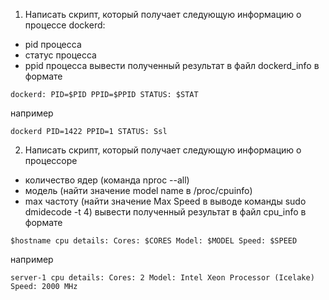 1) Написать скрипт, который получает следующую информацию о процессе dockerd:
- pid процесса
- статус процесса
- ppid процесса
вывести полученный результат в файл dockerd_info в формате
```
dockerd: PID=$PID PPID=$PPID STATUS: $STAT
```
например
```
dockerd PID=1422 PPID=1 STATUS: Ssl
```
2) Написать скрипт, который получает следующую информацию о процессоре
- количество ядер (команда nproc --all)
- модель (найти значение model name в /proc/cpuinfo)
- max частоту (найти значение Max Speed в выводе команды sudo dmidecode -t 4)
вывести полученный результат в файл cpu_info в формате
```
$hostname cpu details: Cores: $CORES Model: $MODEL Speed: $SPEED
```
например
```
server-1 cpu details: Cores: 2 Model: Intel Xeon Processor (Icelake) Speed: 2000 MHz
```
